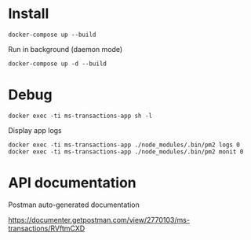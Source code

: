 # Install

`docker-compose up --build`

Run in background (daemon mode)

`docker-compose up -d --build`

# Debug

`docker exec -ti ms-transactions-app sh -l`

Display app logs

`docker exec -ti ms-transactions-app ./node_modules/.bin/pm2 logs 0`
`docker exec -ti ms-transactions-app ./node_modules/.bin/pm2 monit 0`

# API documentation

Postman auto-generated documentation

https://documenter.getpostman.com/view/2770103/ms-transactions/RVftmCXD
